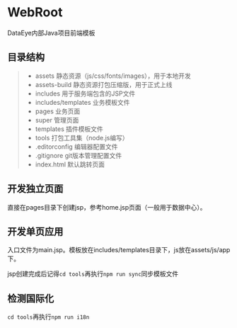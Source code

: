 # WebRoot

DataEye内部Java项目前端模板

## 目录结构

> * assets 静态资源（js/css/fonts/images），用于本地开发
> * assets-build 静态资源打包压缩版，用于正式上线
> * includes 用于服务端包含的JSP文件
> * includes/templates 业务模板文件
> * pages 业务页面
> * super 管理页面
> * templates 插件模板文件
> * tools 打包工具集（node.js编写）
> * .editorconfig 编辑器配置文件
> * .gitignore git版本管理配置文件
> * index.html 默认跳转页面

## 开发独立页面

直接在pages目录下创建jsp，参考home.jsp页面（一般用于数据中心）。

## 开发单页应用

入口文件为main.jsp。模板放在includes/templates目录下，js放在assets/js/app下。

jsp创建完成后记得`cd tools`再执行`npm run sync`同步模板文件

## 检测国际化

`cd tools`再执行`npm run i18n`
